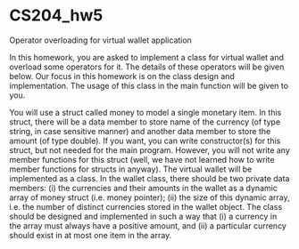 # CS204_hw5
Operator overloading for virtual wallet application



In this homework, you are asked to implement a class for virtual wallet and overload some operators for it. The details of these operators will be given below. Our focus in this homework is on the class design and implementation. The usage of this class in the main function will be given to you.


You will use a struct called money to model a single monetary item. In this struct, there will be a data member to store name of the currency (of type string, in case sensitive manner) and another data member to store the amount (of type double). If you want, you can write constructor(s) for this struct, but not needed for the main program. However, you will not write any member functions for this struct (well, we have not learned how to write member functions for structs in anyway).
The virtual wallet will be implemented as a class. In the wallet class, there should be two private data members: (i) the currencies and their amounts in the wallet as a dynamic array of money struct (i.e. money pointer); (ii) the size of this dynamic array, i.e. the number of distinct currencies stored in the wallet object.
The class should be designed and implemented in such a way that (i) a currency in the array must always have a positive amount, and (ii) a particular currency should exist in at most one item in the array.
